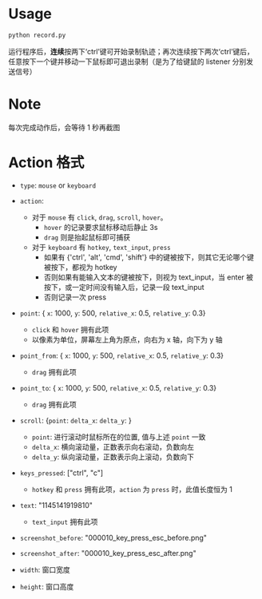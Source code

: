 # Usage
```python
python record.py
```

运行程序后，**连续**按两下‘ctrl’键可开始录制轨迹；再次连续按下两次‘ctrl’键后，任意按下一个键并移动一下鼠标即可退出录制（是为了给键鼠的 listener 分别发送信号）

# Note

每次完成动作后，会等待 1 秒再截图

# Action 格式

- `type`: `mouse` or `keyboard`
- `action`: 
    
    - 对于 `mouse` 有 `click`, `drag`, `scroll`, `hover`。
        - `hover` 的记录要求鼠标移动后静止 3s
        - `drag` 则是抬起鼠标即可捕获
    - 对于 `keyboard` 有 `hotkey`, `text_input`, `press`
        - 如果有 {'ctrl', 'alt', 'cmd', 'shift'} 中的键被按下，则其它无论哪个键被按下，都视为 hotkey
        - 否则如果有能输入文本的键被按下，则视为 text_input，当 enter 被按下，或一定时间没有输入后，记录一段 text_input
        - 否则记录一次 press

- `point`: { `x`: 1000, `y`: 500, `relative_x`: 0.5, `relative_y`: 0.3} 
    - `click` 和 `hover` 拥有此项
    - 以像素为单位，屏幕左上角为原点，向右为 x 轴，向下为 y 轴
- `point_from`: { `x`: 1000, `y`: 500, `relative_x`: 0.5, `relative_y`: 0.3} 
    - `drag` 拥有此项
- `point_to`: { `x`: 1000, `y`: 500, `relative_x`: 0.5, `relative_y`: 0.3} 
    - `drag` 拥有此项
- `scroll`: {`point`: `delta_x`: `delta_y`: }
    - `point`: 进行滚动时鼠标所在的位置, 值与上述 `point` 一致
    - `delta_x`:  横向滚动量，正数表示向右滚动，负数向左
    - `delta_y`:  纵向滚动量，正数表示向上滚动，负数向下
- `keys_pressed`: ["ctrl", "c"]
    - `hotkey` 和 `press` 拥有此项，`action` 为 `press` 时，此值长度恒为 1
- `text`: "1145141919810"
    - `text_input` 拥有此项

- `screenshot_before`: "000010_key_press_esc_before.png"
- `screenshot_after`: "000010_key_press_esc_after.png"
- `width`: 窗口宽度
- `height`: 窗口高度
